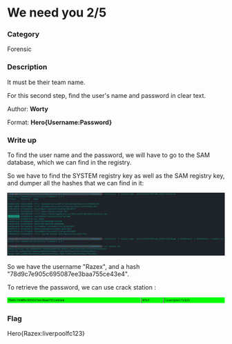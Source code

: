 # We need you 2/5

### Category

Forensic

### Description

It must be their team name.

For this second step, find the user's name and password in clear text.

Author: **Worty**

Format: **Hero{Username:Password}**

### Write up

To find the user name and the password, we will have to go to the SAM database, which we can find in the registry.

So we have to find the SYSTEM registry key as well as the SAM registry key, and dumper all the hashes that we can find in it:

![alt](images/usernamepass.png)

So we have the username "Razex", and a hash "78d9c7e905c695087ee3baa755ce43e4".

To retrieve the password, we can use crack station :

![alt](images/crackstation.png)

### Flag

Hero{Razex:liverpoolfc123}